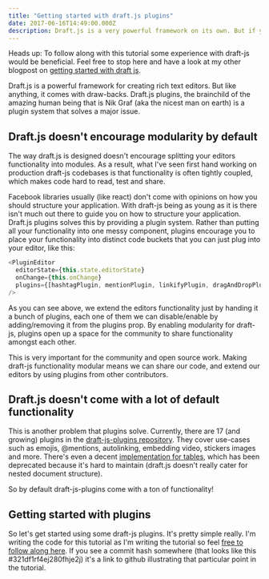 ```yaml
---
title: "Getting started with draft.js plugins"
date: 2017-06-16T14:49:00.000Z
description: Draft.js is a very powerful framework on its own. But if you've ever used the framework you'll know that it's very easy to build up complexity, draft.js plugins help with that.
---
```


Heads up: To follow along with this tutorial some experience with draft-js would be beneficial. Feel free to stop here and have a look at my other blogpost on [getting started with draft js](http://reactrocket.com/post/getting-started-with-draft-js/).

Draft.js is a powerful framework for creating rich text editors. But like anything, it comes with draw-backs. Draft.js plugins, the brainchild of the amazing human being that is Nik Graf (aka the nicest man on earth) is a plugin system that solves a major issue.

## Draft.js doesn't encourage modularity by default
The way draft.js is designed doesn't encourage splitting your editors functionality into modules. As a result, what I've seen first hand working on production draft-js codebases is that functionality is often tightly coupled, which makes code hard to read, test and share.

Facebook libraries usually (like react) don't come with opinions on how you should structure your application. With draft-js being as young as it is there isn't much out there to guide you on how to structure your application. Draft.js plugins solves this by providing a plugin system. Rather than putting all your functionality into one messy component, plugins encourage you to place your functionality into distinct code buckets that you can just plug into your editor, like this:


```js
<PluginEditor
  editorState={this.state.editorState}
  onChange={this.onChange}
  plugins={[hashtagPlugin, mentionPlugin, linkifyPlugin, dragAndDropPlugin]}
/>
```

As you can see above, we extend the editors functionality just by handing it a bunch of plugins, each one of them we can disable/enable by adding/removing it from the plugins prop. By enabling modularity for draft-js, plugins open up a space for the community to share functionality amongst each other.

This is very important for the community and open source work. Making draft-js functionality modular means we can share our code, and extend our editors by using plugins from other contributors.

## Draft.js doesn't come with a lot of default functionality
This is another problem that plugins solve. Currently, there are 17 (and growing) plugins in the [draft-js-plugins repository](https://github.com/draft-js-plugins/draft-js-plugins). They cover use-cases such as emojis, @mentions, autolinking, embedding video, stickers images and more. There's even a decent [implementation for tables](https://github.com/draft-js-plugins/draft-js-plugins/tree/master/legacy/draft-js-table-plugin), which has been deprecated because it's hard to maintain (draft.js doesn't really cater for nested document structure).

So by default draft-js-plugins come with a ton of functionality!

## Getting started with plugins
So let's get started using some draft-js plugins. It's pretty simple really. I'm writing the code for this tutorial as I'm writing the tutorial so feel [free to follow along here](https://github.com/juliankrispel/getting-started-with-draft-js-plugins). If you see a commit hash somewhere (that looks like this #321df1rf4ej280fhje2j) it's a link to github illustrating that particular point in the tutorial.



